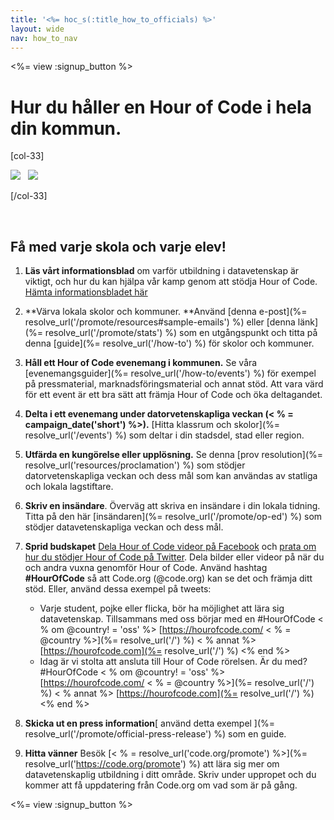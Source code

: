 ```yaml
---
title: '<%= hoc_s(:title_how_to_officials) %>'
layout: wide
nav: how_to_nav
---
```

<%= view :signup_button %>

# Hur du håller en Hour of Code i hela din kommun.

[col-33]

![](/images/fit-275/highlight-obama.png)&nbsp;&nbsp;&nbsp;![](/images/fit-246/dan.jpg)

[/col-33]

<p style="clear:both">&nbsp;</p>

## Få med varje skola och varje elev!

1. **Läs vårt informationsblad** om varför utbildning i datavetenskap är viktigt, och hur du kan hjälpa vår kamp genom att stödja Hour of Code. [Hämta informationsbladet här](/files/hoc-one-pager-public-officials-2016.pdf)

2. **Värva lokala skolor och kommuner. **Använd [denna e-post](%= resolve_url('/promote/resources#sample-emails') %) eller [denna länk](%= resolve_url('/promote/stats') %) som en utgångspunkt och titta på denna [guide](%= resolve_url('/how-to') %) för skolor och kommuner.

3. **Håll ett Hour of Code evenemang i kommunen.** Se våra [evenemangsguider](%= resolve_url('/how-to/events') %) för exempel på pressmaterial, marknadsföringsmaterial och annat stöd. Att vara värd för ett event är ett bra sätt att främja Hour of Code och öka deltagandet.

4. **Delta i ett evenemang under datorvetenskapliga veckan (< % = campaign_date('short') %>).** [Hitta klassrum och skolor](%= resolve_url('/events') %) som deltar i din stadsdel, stad eller region.

5. **Utfärda en kungörelse eller upplösning.** Se denna [prov resolution](%= resolve_url('resources/proclamation') %) som stödjer datorvetenskapliga veckan och dess mål som kan användas av statliga och lokala lagstiftare.

6. **Skriv en insändare**. Överväg att skriva en insändare i din lokala tidning. Titta på den här [insändaren](%= resolve_url('/promote/op-ed') %) som stödjer datavetenskapliga veckan och dess mål.

7. **Sprid budskapet** [Dela Hour of Code videor på Facebook](https://www.facebook.com/sharer/sharer.php?u=http%3A%2F%2Fhourofcode.com%2Fus) och [prata om hur du stödjer Hour of Code på Twitter](https://twitter.com/intent/tweet?url=http%3A%2F%2Fhourofcode.com&text=I%27m%20participating%20in%20this%20year%27s%20%23HourOfCode%2C%20are%20you%3F%20%40codeorg&original_referer=https%3A%2F%2Fwww.google.com%2Furl%3Fq%3Dhttps%253A%252F%252Ftwitter.com%252Fshare%253Fhashtags%253D%2526amp%253Brelated%253Dcodeorg%2526amp%253Btext%253DI%252527m%252Bparticipating%252Bin%252Bthis%252Byear%252527s%252B%252523HourOfCode%25252C%252Bare%252Byou%25253F%252B%252540codeorg%2526amp%253Burl%253Dhttp%25253A%25252F%25252Fhourofcode.com%26sa%3DD%26sntz%3D1%26usg%3DAFQjCNE1GLTUbKZfMlEh9Aj5w0iswz6PYQ&related=codeorg&hashtags=). Dela bilder eller videor på när du och andra vuxna genomför Hour of Code. Använd hashtag **#HourOfCode** så att Code.org (@code.org) kan se det och främja ditt stöd. Eller, använd dessa exempel på tweets:
    
    - Varje student, pojke eller flicka, bör ha möjlighet att lära sig datavetenskap. Tillsammans med oss börjar med en #HourOfCode < % om @country! = 'oss' %> [https://hourofcode.com/ < % = @country %>](%= resolve_url('/') %) < % annat %> [https://hourofcode.com](%= resolve_url('/') %) <% end %>
    - Idag är vi stolta att ansluta till Hour of Code rörelsen. Är du med? #HourOfCode < % om @country! = 'oss' %> [https://hourofcode.com/ < % = @country %>](%= resolve_url('/') %) < % annat %> [https://hourofcode.com](%= resolve_url('/') %) <% end %>   
          
        

8. **Skicka ut en press information**[ använd detta exempel ](%= resolve_url('/promote/official-press-release') %) som en guide.

9. **Hitta vänner** Besök [< % = resolve_url('code.org/promote') %>](%= resolve_url('https://code.org/promote') %) att lära sig mer om datavetenskaplig utbildning i ditt område. Skriv under uppropet och du kommer att få uppdatering från Code.org om vad som är på gång.

<%= view :signup_button %>